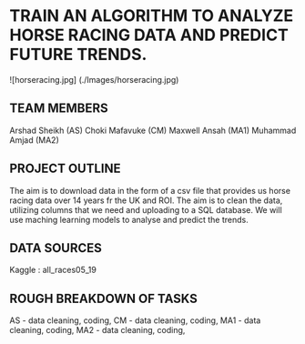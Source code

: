 # TRAIN AN ALGORITHM TO ANALYZE HORSE RACING DATA AND PREDICT FUTURE TRENDS.
![horseracing.jpg] (./Images/horseracing.jpg)


## TEAM MEMBERS
Arshad Sheikh (AS) Choki Mafavuke (CM) Maxwell Ansah (MA1) Muhammad Amjad (MA2)

## PROJECT OUTLINE
The aim is to download data in the form of a csv file that provides us horse racing data over 14 years fr the UK and ROI. 
The aim is to clean the data, utilizing columns that we need and uploading to a SQL database. 
We will use maching learning models to analyse and predict the trends.

## DATA SOURCES
Kaggle : all_races05_19

## ROUGH BREAKDOWN OF TASKS
AS - data cleaning, coding,
CM - data cleaning, coding,
MA1 - data cleaning, coding,
MA2 - data cleaning, coding,
